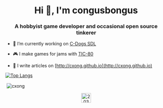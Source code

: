 <h1 align="center">Hi 👋, I'm congusbongus</h1>
<h3 align="center">A hobbyist game developer and occasional open source tinkerer</h3>

- 🔭 I’m currently working on [C-Dogs SDL](https://github.com/cxong/cdogs-sdl)

- 🎮 I make games for jams with [TIC-80](http://tic.computer)

- 📝 I write articles on [http://cxong.github.io](http://cxong.github.io)

[![Top Langs](https://github-readme-stats.vercel.app/api/top-langs/?username=cxong&layout=compact)](https://github.com/cxong/github-readme-stats)

<p>&nbsp;<img align="center" src="https://github-readme-stats.vercel.app/api?username=cxong&show_icons=true" alt="cxong" /></p>

<p align="center">
<a href="https://stackoverflow.com/users/2038264" target="blank"><img align="center" src="https://cdn.jsdelivr.net/npm/simple-icons@3.0.1/icons/stackoverflow.svg" alt="2038264" height="30" width="30" /></a>
</p>
